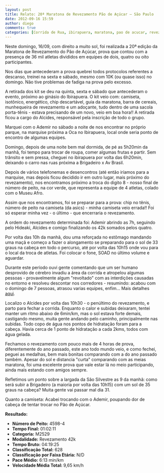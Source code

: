 ```yaml
---
layout: post
title: Relato: 20ª Maratona de Revezamento Pão de Açúcar – São Paulo
date: 2012-09-16 15:59
author: diego
comments: true
categories: [Corrida de Rua, ibirapuera, maratona, pao de acucar, revezamento]
---
```

Neste domingo, 16/09, com direito a muito sol, foi realizada a 20ª edição da Maratona de Revezamento do Pão de Açúcar, prova que contou com a presença de 36 mil atletas divididos em equipes de dois, quatro ou oito participantes.

Nos dias que antecederam a prova quebrei todos protocolos referentes a descanso, treinei na sexta e sábado, mesmo com 10K (ou quase isso) no domingo. Não tive problemas de fadiga na prova pelo excesso.

A retirada dos kit se deu na quinta, sexta e sábado que antecederam o evento, próximo ao ginásio do Ibirapuera. O kit veio com: camiseta, isotônico, energético, chip descartável, guia da maratona, barra de cereais, munhequeira de revezamento e um adoçante, tudo dentro de uma sacola porta-tênis - estava precisando de um novo, veio em boa hora!! A retirada ficou a cargo do Alcides, responsável pela inscrição de todo o grupo.

Marquei com o Ademir no sábado a noite de nos encontrar no próprio parque, na marquise próxima a Oca no Ibirapuera, local onde seria ponto de encontro de algumas equipes.

Domingo, depois de uma noite bem mal dormida, de pé as 5h20min da manhã, foi tempo para trocar de roupa, comer algumas frutas e partir. Sem trânsito e sem pressa, cheguei no ibirapuera por volta das 6h20min, deixando o carro nas ruas próxima a Brigadeiro x Av Brasil.

Depois de vários telefonemas e desencontros (até então iríamos para a marquise, mas depois ficou decidido ir em outro lugar, mais próximo do revezamento), nos encontramos próximo a troca do digito 8 - nosso final de número de peito, na cor verde, que representa a equipe de 4 atletas, colado com o Museu Afro.

Assim que nos encontramos, foi se preparar para a prova: chip no tênis, número de peito na camiseta (da asics) - minha camiseta veio errada!! Foi só esperar minha vez - o último - que encerraria o revezamento.

A ordem do revezamento determinada foi: Ademir abrindo as 7h, seguindo pelo Hideaki, Alcides e comigo finalizando os 42k somados pelos quatro.

Por volta das 10h da manhã, dou uma reforçada no estômago mandando uma maçã e começo a fazer o alongamento se preparando para o sol de 33 graus na cabeça em todo o percurso, até por volta das 10h15 onde vou para o local da troca de atletas. Foi colocar o fone, SOAD no último volume e aguardar.

Durante este período ouvi gente comentando que um ser humano desprovido de cérebro invadiu a área da corrida e atropelou algumas pessoas - provavelmente algum "revoltado" com as interdições causadas no entorno e resolveu descontar nos corredores - resumindo: acabou com o domingo de 7 pessoas, atrasou varias equipes, enfim... Mais detalhes <a href="http://globoesporte.globo.com/atletismo/corrida-de-rua/noticia/2012/09/motorista-que-atropelou-grupo-no-ibirapuera-e-preso-em-flagrante.html" target="_blank">aqui</a>.

Localizo o Alcides por volta das 10h30 - o penúltimo do revezamento, e parto para fechar a corrida. Enquanto o calor e subidas deixaram, tentei manter um ritmo abaixo de 6min/km, mas o sol estava forte demais, castigando mesmo, muita gente andando pelo caminho, principalmente nas subidas. Todo copo de água nos pontos de hidratação foram para a cabeça. Havia cerca de 1 ponto de hidratação a cada 2kms, todos com água gelada.

Fechamos o revezamento com pouco mais de 4 horas de prova, diferentemente do ano passado, este ano todo mundo veio, e como fechei, peguei as medalhas, bem mais bonitas comparando com a do ano passado também. Apesar do sol e distancia "curta" comparando com as meias maratona, foi uma excelente prova que vale estar lá no meio participando, ainda mais estando com amigos sempre.

Refletimos um ponto sobre a largada da São Silvestre as 9 da manhã: como será subir a Brigadeiro (a maioria por volta das 10h15) com um sol de 35 graus na cabeça? Muita gente vai passar mal dia 31.

Quanto a camiseta: Acabei trocando com o Ademir, poupando dor de cabeça de tentar trocar no Pão de Açúcar.

<strong>
Resultado:</strong>
<div class="moldura"><a class="lightbox cboxElement" href="http://www.diegoronan.com.br/diegoronan/wp-content/uploads/2012/09/pda_big.jpg"><img src="http://www.diegoronan.com.br/diegoronan/wp-content/uploads/2012/09/pda.jpg" alt="" /></a></div>
<ul>
	<li><strong>Número de Peito:</strong> 4598-4</li>
	<li><strong>Tempo Final:</strong> 01:02:11</li>
	<li><strong>Categoria:</strong> M2529</li>
	<li><strong>Modalidade:</strong> Revezamento 42k</li>
	<li><strong>Tempo Bruto:</strong> 04:19:25</li>
	<li><strong>Classificação Total:</strong> 628</li>
	<li><strong>Classificação por Faixa Etária:</strong> N/D</li>
	<li><strong>Pace Médio:</strong> 6:13 min/km</li>
	<li><strong>Velocidade Média Total: </strong>9,65 km/h</li>
</ul>
&nbsp;
